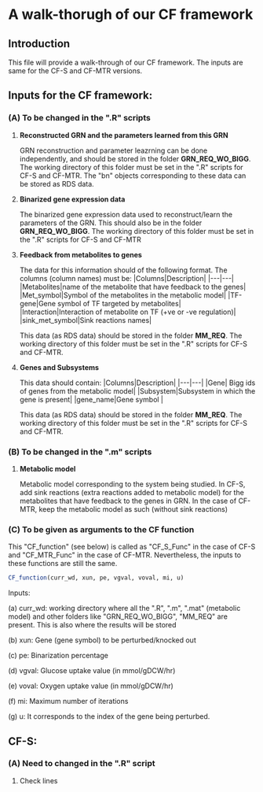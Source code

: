 # A walk-thorugh of our CF framework

## Introduction
This file will provide a walk-through of our CF framework. The inputs are same for the CF-S and CF-MTR versions. 

## Inputs for the CF framework: 
### (A) To be changed in the ".R" scripts
1) **Reconstructed GRN and the parameters learned from this GRN**
   
   GRN reconstruction and parameter leazrning can be done independently, and should be stored in the folder **GRN_REQ_WO_BIGG**. The working directory of this folder must be set in the ".R" scripts for CF-S and CF-MTR.
   The "bn" objects corresponding to these data can be stored as RDS data.
2) **Binarized gene expression data**
   
   The binarized gene expression data used to reconstruct/learn the parameters of the GRN. This should also be in the folder **GRN_REQ_WO_BIGG**. The working directory of this folder must be set in the ".R" scripts for CF-S 
   and CF-MTR
3) **Feedback from metabolites to genes**
   
   The data for this information should of the following format. The columns (column names) must be:
   |Columns|Description|
   |---|---|
   |Metabolites|name of the metabolite that have feedback to the genes|
   |Met_symbol|Symbol of the metabolites in the metabolic model|
   |TF-gene|Gene symbol of TF targeted by metabolites|
   |Interaction|Interaction of metabolite on TF (+ve or -ve regulation)|
   |sink_met_symbol|Sink reactions names|

   This data (as RDS data) should be stored in the folder **MM_REQ**. The working directory of this folder must be set in the ".R" scripts for CF-S and CF-MTR.
   
4) **Genes and Subsystems**

    This data should contain:
   |Columns|Description|
   |---|---|
   |Gene| Bigg ids of genes from the metabolic model|
   |Subsystem|Subsystem in which the gene is present|
   |gene_name|Gene symbol |

   This data (as RDS data) should be stored in the folder **MM_REQ**. The working directory of this folder must be set in the ".R" scripts for CF-S and CF-MTR.
   
### (B) To be changed in the ".m" scripts
1)  **Metabolic model**

    Metabolic model corresponding to the system being studied. In CF-S, add sink reactions (extra reactions added to metabolic model) for the metabolites that have feedback to the genes in GRN. In the case of CF-MTR, keep the metabolic model as such (without sink reactions)

### (C) To be given as arguments to the CF function

This "CF_function" (see below) is called as "CF_S_Func" in the case of CF-S and "CF_MTR_Func" in the case of CF-MTR. Nevertheless, the inputs to these functions are still the same.
```R
CF_function(curr_wd, xun, pe, vgval, voval, mi, u)
```
Inputs: 

(a) curr_wd: working directory where all the ".R", ".m", ".mat" (metabolic model) and other folders like "GRN_REQ_WO_BIGG", "MM_REQ" are present. This is also where the results will be stored

(b) xun: Gene (gene symbol) to be perturbed/knocked out

(c) pe: Binarization percentage

(d) vgval: Glucose uptake value (in mmol/gDCW/hr)

(e) voval: Oxygen uptake value (in mmol/gDCW/hr)

(f) mi: Maximum number of iterations

(g) u: It corresponds to the index of the gene being perturbed. 


## CF-S:
### (A) Need to changed in the ".R" script
1) Check lines  







